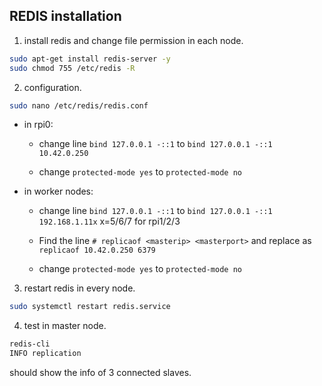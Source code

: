 ## REDIS installation
1. install redis and change file permission in each node.
~~~bash
sudo apt-get install redis-server -y
sudo chmod 755 /etc/redis -R
~~~

2. configuration.
~~~bash
sudo nano /etc/redis/redis.conf
~~~

- in rpi0:
    - change line `bind 127.0.0.1 -::1` to `bind 127.0.0.1 -::1 10.42.0.250`
        
    - change `protected-mode yes` to `protected-mode no`

- in worker nodes:
    - change line `bind 127.0.0.1 -::1` to `bind 127.0.0.1 -::1 192.168.1.11x` x=5/6/7 for rpi1/2/3

    - Find the line `# replicaof <masterip> <masterport>` and replace as `replicaof 10.42.0.250 6379`

    - change `protected-mode yes` to `protected-mode no`

3. restart redis in every node.
~~~bash
sudo systemctl restart redis.service
~~~

4. test in master node.
~~~bash
redis-cli
INFO replication
~~~
should show the info of 3 connected slaves.
